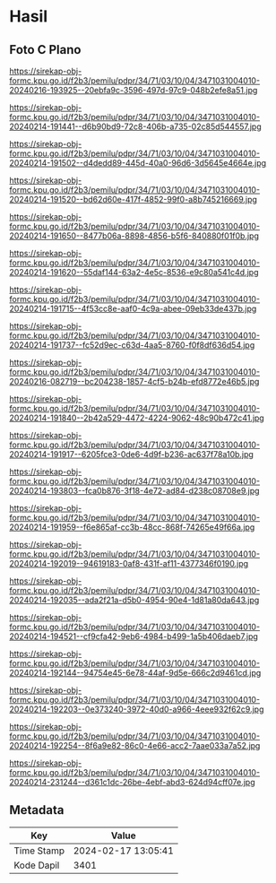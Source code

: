 # Hasil

## Foto C Plano

https://sirekap-obj-formc.kpu.go.id/f2b3/pemilu/pdpr/34/71/03/10/04/3471031004010-20240216-193925--20ebfa9c-3596-497d-97c9-048b2efe8a51.jpg

https://sirekap-obj-formc.kpu.go.id/f2b3/pemilu/pdpr/34/71/03/10/04/3471031004010-20240214-191441--d6b90bd9-72c8-406b-a735-02c85d544557.jpg

https://sirekap-obj-formc.kpu.go.id/f2b3/pemilu/pdpr/34/71/03/10/04/3471031004010-20240214-191502--d4dedd89-445d-40a0-96d6-3d5645e4664e.jpg

https://sirekap-obj-formc.kpu.go.id/f2b3/pemilu/pdpr/34/71/03/10/04/3471031004010-20240214-191520--bd62d60e-417f-4852-99f0-a8b745216669.jpg

https://sirekap-obj-formc.kpu.go.id/f2b3/pemilu/pdpr/34/71/03/10/04/3471031004010-20240214-191650--8477b06a-8898-4856-b5f6-840880f01f0b.jpg

https://sirekap-obj-formc.kpu.go.id/f2b3/pemilu/pdpr/34/71/03/10/04/3471031004010-20240214-191620--55daf144-63a2-4e5c-8536-e9c80a541c4d.jpg

https://sirekap-obj-formc.kpu.go.id/f2b3/pemilu/pdpr/34/71/03/10/04/3471031004010-20240214-191715--4f53cc8e-aaf0-4c9a-abee-09eb33de437b.jpg

https://sirekap-obj-formc.kpu.go.id/f2b3/pemilu/pdpr/34/71/03/10/04/3471031004010-20240214-191737--fc52d9ec-c63d-4aa5-8760-f0f8df636d54.jpg

https://sirekap-obj-formc.kpu.go.id/f2b3/pemilu/pdpr/34/71/03/10/04/3471031004010-20240216-082719--bc204238-1857-4cf5-b24b-efd8772e46b5.jpg

https://sirekap-obj-formc.kpu.go.id/f2b3/pemilu/pdpr/34/71/03/10/04/3471031004010-20240214-191840--2b42a529-4472-4224-9062-48c90b472c41.jpg

https://sirekap-obj-formc.kpu.go.id/f2b3/pemilu/pdpr/34/71/03/10/04/3471031004010-20240214-191917--6205fce3-0de6-4d9f-b236-ac637f78a10b.jpg

https://sirekap-obj-formc.kpu.go.id/f2b3/pemilu/pdpr/34/71/03/10/04/3471031004010-20240214-193803--fca0b876-3f18-4e72-ad84-d238c08708e9.jpg

https://sirekap-obj-formc.kpu.go.id/f2b3/pemilu/pdpr/34/71/03/10/04/3471031004010-20240214-191959--f6e865af-cc3b-48cc-868f-74265e49f66a.jpg

https://sirekap-obj-formc.kpu.go.id/f2b3/pemilu/pdpr/34/71/03/10/04/3471031004010-20240214-192019--94619183-0af8-431f-af11-4377346f0190.jpg

https://sirekap-obj-formc.kpu.go.id/f2b3/pemilu/pdpr/34/71/03/10/04/3471031004010-20240214-192035--ada2f21a-d5b0-4954-90e4-1d81a80da643.jpg

https://sirekap-obj-formc.kpu.go.id/f2b3/pemilu/pdpr/34/71/03/10/04/3471031004010-20240214-194521--cf9cfa42-9eb6-4984-b499-1a5b406daeb7.jpg

https://sirekap-obj-formc.kpu.go.id/f2b3/pemilu/pdpr/34/71/03/10/04/3471031004010-20240214-192144--94754e45-6e78-44af-9d5e-666c2d9461cd.jpg

https://sirekap-obj-formc.kpu.go.id/f2b3/pemilu/pdpr/34/71/03/10/04/3471031004010-20240214-192203--0e373240-3972-40d0-a966-4eee932f62c9.jpg

https://sirekap-obj-formc.kpu.go.id/f2b3/pemilu/pdpr/34/71/03/10/04/3471031004010-20240214-192254--8f6a9e82-86c0-4e66-acc2-7aae033a7a52.jpg

https://sirekap-obj-formc.kpu.go.id/f2b3/pemilu/pdpr/34/71/03/10/04/3471031004010-20240214-231244--d361c1dc-26be-4ebf-abd3-624d94cff07e.jpg


## Metadata

| Key        | Value               |
| ---------- | ------------------- |
| Time Stamp | 2024-02-17 13:05:41 |
| Kode Dapil | 3401                |



